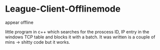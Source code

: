 # League-Client-Offlinemode
appear offline

little program in c++ which searches for the proscess ID, IP entry in the windows TCP table and blocks it with a batch.
It was written is a couple of mins -> shitty code but it works.
